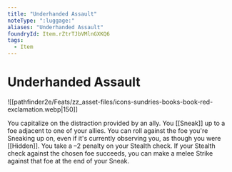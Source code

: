 ```yaml
---
title: "Underhanded Assault"
noteType: ":luggage:"
aliases: "Underhanded Assault"
foundryId: Item.rZtrTJbVMlnGXKQ6
tags:
  - Item
---
```


# Underhanded Assault
![[pathfinder2e/Feats/zz_asset-files/icons-sundries-books-book-red-exclamation.webp|150]]

You capitalize on the distraction provided by an ally. You [[Sneak]] up to a foe adjacent to one of your allies. You can roll against the foe you're Sneaking up on, even if it's currently observing you, as though you were [[Hidden]]. You take a –2 penalty on your Stealth check. If your Stealth check against the chosen foe succeeds, you can make a melee Strike against that foe at the end of your Sneak.

